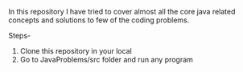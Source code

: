 

In this repository I have tried to cover almost all the core java related concepts and solutions to few of the coding problems.

Steps-

1. Clone this repository in your local
2. Go to JavaProblems/src folder and run any program

